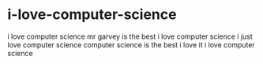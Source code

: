 # i-love-computer-science
i love computer science mr garvey is the best
i love computer science 
i just love computer science 
computer science is the best i love it 
i love computer science 
